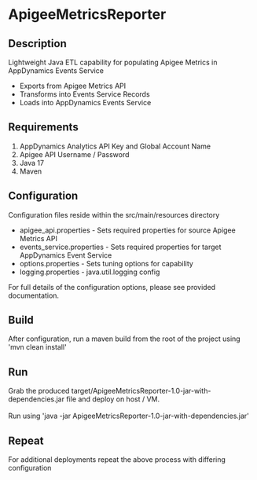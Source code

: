 # ApigeeMetricsReporter

## Description

Lightweight Java ETL capability for populating Apigee Metrics in AppDynamics Events Service

* Exports from Apigee Metrics API
* Transforms into Events Service Records
* Loads into AppDynamics Events Service

## Requirements

1. AppDynamics Analytics API Key and Global Account Name
2. Apigee API Username / Password
3. Java 17
4. Maven

## Configuration

Configuration files reside within the src/main/resources directory
* apigee_api.properties - Sets required properties for source Apigee Metrics API
* events_service.properties - Sets required properties for target AppDynamics Event Service
* options.properties - Sets tuning options for capability
* logging.properties - java.util.logging config

For full details of the configuration options, please see provided documentation.

## Build

After configuration, run a maven build from the root of the project using 'mvn clean install'

## Run

Grab the produced target/ApigeeMetricsReporter-1.0-jar-with-dependencies.jar file and deploy on host / VM.<br /><br />Run using 'java -jar ApigeeMetricsReporter-1.0-jar-with-dependencies.jar'

## Repeat

For additional deployments repeat the above process with differing configuration